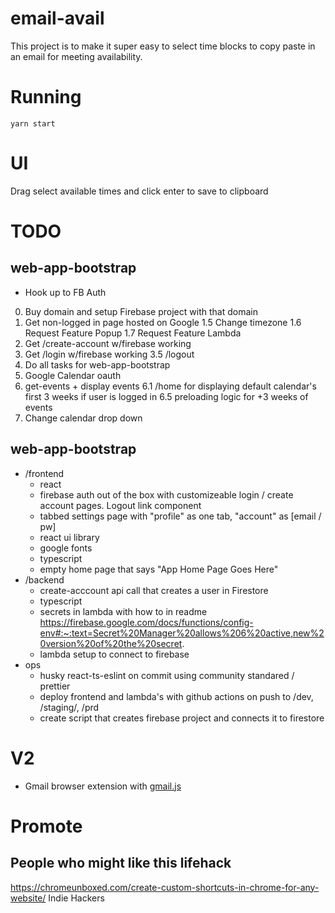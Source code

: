 # email-avail
This project is to make it super easy to select time blocks to copy paste in an email for meeting availability.

# Running
`yarn start`

# UI
Drag select available times and click enter to save to clipboard

# TODO
## web-app-bootstrap
- Hook up to FB Auth


0. Buy domain and setup Firebase project with that domain
1. Get non-logged in page hosted on Google
1.5 Change timezone
1.6 Request Feature Popup
1.7 Request Feature Lambda
2. Get /create-account w/firebase working
3. Get /login w/firebase working
3.5 /logout
4. Do all tasks for web-app-bootstrap
5. Google Calendar oauth
6. get-events + display events
6.1 /home for displaying default calendar's first 3 weeks if user is logged in
6.5 preloading logic for +3 weeks of events
7. Change calendar drop down
## web-app-bootstrap
- /frontend
  - react
  - firebase auth out of the box with customizeable login / create account pages. Logout link component
  - tabbed settings page with "profile" as one tab, "account" as [email / pw] 
  - react ui library
  - google fonts
  - typescript
  - empty home page that says "App Home Page Goes Here"
- /backend
  - create-acccount api call that creates a user in Firestore
  - typescript
  - secrets in lambda with how to in readme https://firebase.google.com/docs/functions/config-env#:~:text=Secret%20Manager%20allows%206%20active,new%20version%20of%20the%20secret.
  - lambda setup to connect to firebase
- ops
  - husky react-ts-eslint on commit using community standared / prettier
  - deploy frontend and lambda's with github actions on push to /dev, /staging/, /prd
  - create script that creates firebase project and connects it to firestore

# V2
- Gmail browser extension with [gmail.js](https://github.com/KartikTalwar/gmail.js/tree/master#gmailtoolsadd_compose_buttoncompose_ref-content_html-onclick_action-custom_style_class)

# Promote
## People who might like this lifehack
https://chromeunboxed.com/create-custom-shortcuts-in-chrome-for-any-website/
Indie Hackers
